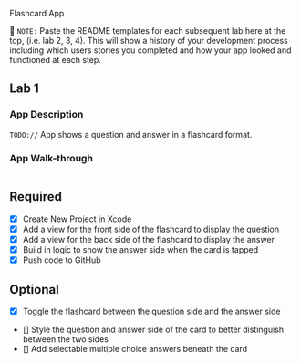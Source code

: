 Flashcard App

📝 `NOTE:` Paste the README templates for each subsequent lab here at the top, (i.e. lab 2, 3, 4). This will show a history of your development process including which users stories you completed and how your app looked and functioned at each step.

## Lab 1

### App Description
`TODO://` App shows a question and answer in a flashcard format.

### App Walk-through

<img src='http://g.recordit.co/zbMnL8W9Lc.gif' title='screenrecording' width='' alt=''  />


## Required
- [x] Create New Project in Xcode
- [x] Add a view for the front side of the flashcard to display the question
- [x] Add a view for the back side of the flashcard to display the answer
- [x] Build in logic to show the answer side when the card is tapped
- [x] Push code to GitHub
## Optional
- [x] Toggle the flashcard between the question side and the answer side
- [] Style the question and answer side of the card to better distinguish between the two sides
- [] Add selectable multiple choice answers beneath the card
